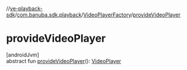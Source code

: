 //[ve-playback-sdk](../../../index.md)/[com.banuba.sdk.playback](../index.md)/[VideoPlayerFactory](index.md)/[provideVideoPlayer](provide-video-player.md)

# provideVideoPlayer

[androidJvm]\
abstract fun [provideVideoPlayer](provide-video-player.md)(): [VideoPlayer](../-video-player/index.md)
